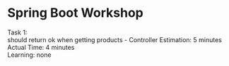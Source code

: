 # Spring Boot Workshop

Task 1:  
should return ok when getting products - Controller
Estimation: 5 minutes  
Actual Time: 4 minutes  
Learning: none